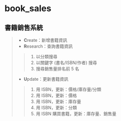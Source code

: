 # book_sales

## 書籍銷售系統
> - **C**reate：新增書籍資訊
> - **R**esearch：查詢書籍資訊
>> 1. 以分類搜尋
>> 2. 以關鍵字 (書名/ISBN/作者) 搜尋
>> 3. 搜尋銷售量排名前 5 名
>- **U**pdate：更新書籍資訊
>> 1. 用 ISBN，更新：價格/庫存量/分類
>> 2. 用 ISBN，更新：價格
>> 3. 用 ISBN，更新：庫存量
>> 4. 用 ISBN，更新：分類
>> 5. 用 ISBN 購買書籍，更新：庫存量、銷售量
